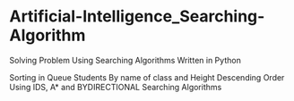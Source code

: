 # Artificial-Intelligence_Searching-Algorithm
Solving Problem Using Searching Algorithms Written in Python

Sorting in Queue Students By name of class and Height Descending Order
Using IDS, A* and BYDIRECTIONAL Searching Algorithms
